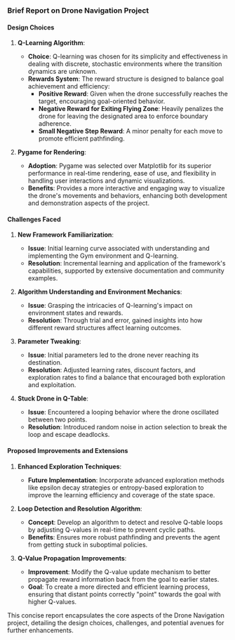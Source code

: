 

### Brief Report on Drone Navigation Project

#### Design Choices

1. **Q-Learning Algorithm**:
   - **Choice**: Q-learning was chosen for its simplicity and effectiveness in dealing with discrete, stochastic environments where the transition dynamics are unknown.
   - **Rewards System**: The reward structure is designed to balance goal achievement and efficiency:
     - **Positive Reward**: Given when the drone successfully reaches the target, encouraging goal-oriented behavior.
     - **Negative Reward for Exiting Flying Zone**: Heavily penalizes the drone for leaving the designated area to enforce boundary adherence.
     - **Small Negative Step Reward**: A minor penalty for each move to promote efficient pathfinding.

2. **Pygame for Rendering**:
   - **Adoption**: Pygame was selected over Matplotlib for its superior performance in real-time rendering, ease of use, and flexibility in handling user interactions and dynamic visualizations.
   - **Benefits**: Provides a more interactive and engaging way to visualize the drone's movements and behaviors, enhancing both development and demonstration aspects of the project.

#### Challenges Faced

1. **New Framework Familiarization**:
   - **Issue**: Initial learning curve associated with understanding and implementing the Gym environment and Q-learning.
   - **Resolution**: Incremental learning and application of the framework's capabilities, supported by extensive documentation and community examples.

2. **Algorithm Understanding and Environment Mechanics**:
   - **Issue**: Grasping the intricacies of Q-learning's impact on environment states and rewards.
   - **Resolution**: Through trial and error, gained insights into how different reward structures affect learning outcomes.

3. **Parameter Tweaking**:
   - **Issue**: Initial parameters led to the drone never reaching its destination.
   - **Resolution**: Adjusted learning rates, discount factors, and exploration rates to find a balance that encouraged both exploration and exploitation.

4. **Stuck Drone in Q-Table**:
   - **Issue**: Encountered a looping behavior where the drone oscillated between two points.
   - **Resolution**: Introduced random noise in action selection to break the loop and escape deadlocks.

#### Proposed Improvements and Extensions

1. **Enhanced Exploration Techniques**:
   - **Future Implementation**: Incorporate advanced exploration methods like epsilon decay strategies or entropy-based exploration to improve the learning efficiency and coverage of the state space.

2. **Loop Detection and Resolution Algorithm**:
   - **Concept**: Develop an algorithm to detect and resolve Q-table loops by adjusting Q-values in real-time to prevent cyclic paths.
   - **Benefits**: Ensures more robust pathfinding and prevents the agent from getting stuck in suboptimal policies.

3. **Q-Value Propagation Improvements**:
   - **Improvement**: Modify the Q-value update mechanism to better propagate reward information back from the goal to earlier states.
   - **Goal**: To create a more directed and efficient learning process, ensuring that distant points correctly "point" towards the goal with higher Q-values.

This concise report encapsulates the core aspects of the Drone Navigation project, detailing the design choices, challenges, and potential avenues for further enhancements.
<!--stackedit_data:
eyJoaXN0b3J5IjpbMTQzNTMyMTcxMF19
-->